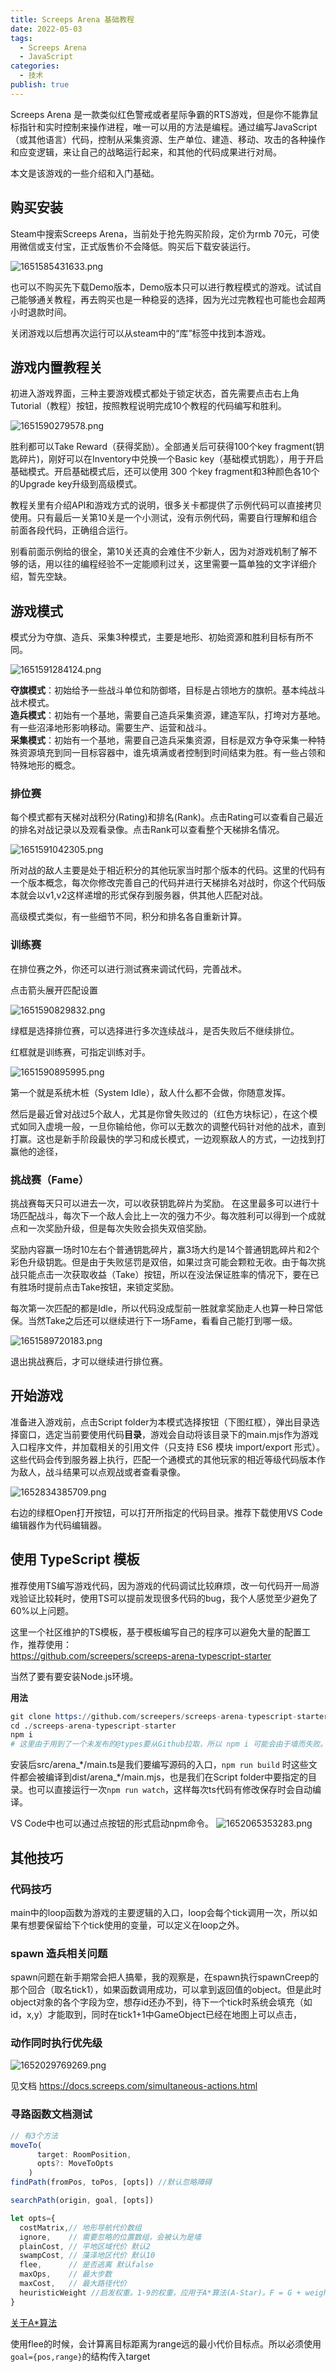 ```yaml
---
title: Screeps Arena 基础教程
date: 2022-05-03
tags:
  - Screeps Arena
  - JavaScript
categories:
  - 技术
publish: true
---
```



Screeps Arena 是一款类似红色警戒或者星际争霸的RTS游戏，但是你不能靠鼠标指针和实时控制来操作进程，唯一可以用的方法是编程。通过编写JavaScript（或其他语言）代码，控制从采集资源、生产单位、建造、移动、攻击的各种操作和应变逻辑，来让自己的战略运行起来，和其他的代码成果进行对局。

本文是该游戏的一些介绍和入门基础。
<!-- more -->

## 购买安装

Steam中搜索Screeps Arena，当前处于抢先购买阶段，定价为rmb 70元，可使用微信或支付宝，正式版售价不会降低。购买后下载安装运行。

![1651585431633.png](./img/1651585431633.png)

也可以不购买先下载Demo版本，Demo版本只可以进行教程模式的游戏。试试自己能够通关教程，再去购买也是一种稳妥的选择，因为光过完教程也可能也会超两小时退款时间。

关闭游戏以后想再次运行可以从steam中的“库”标签中找到本游戏。


## 游戏内置教程关

初进入游戏界面，三种主要游戏模式都处于锁定状态，首先需要点击右上角Tutorial（教程）按钮，按照教程说明完成10个教程的代码编写和胜利。

![1651590279578.png](./img/1651590279578.png)


胜利都可以Take Reward（获得奖励）。全部通关后可获得100个key fragment(钥匙碎片)，刚好可以在Inventory中兑换一个Basic key（基础模式钥匙），用于开启基础模式。开启基础模式后，还可以使用 300 个key fragment和3种颜色各10个的Upgrade key升级到高级模式。

教程关里有介绍API和游戏方式的说明，很多关卡都提供了示例代码可以直接拷贝使用。只有最后一关第10关是一个小测试，没有示例代码，需要自行理解和组合前面各段代码，正确组合运行。

别看前面示例给的很全，第10关还真的会难住不少新人，因为对游戏机制了解不够的话，用以往的编程经验不一定能顺利过关，这里需要一篇单独的文字详细介绍，暂先空缺。


## 游戏模式

模式分为夺旗、造兵、采集3种模式，主要是地形、初始资源和胜利目标有所不同。

![1651591284124.png](./img/1651591284124.png)


**夺旗模式**：初始给予一些战斗单位和防御塔，目标是占领地方的旗帜。基本纯战斗战术模式。   
**造兵模式**：初始有一个基地，需要自己造兵采集资源，建造军队，打垮对方基地。有一些沼泽地形影响移动。需要生产、运营和战斗。   
**采集模式**：初始有一个基地，需要自己造兵采集资源，目标是双方争夺采集一种特殊资源填充到同一目标容器中，谁先填满或者控制到时间结束为胜。有一些占领和特殊地形的概念。

### 排位赛

每个模式都有天梯对战积分(Rating)和排名(Rank)。点击Rating可以查看自己最近的排名对战记录以及观看录像。点击Rank可以查看整个天梯排名情况。

![1651591042305.png](./img/1651591042305.png)

所对战的敌人主要是处于相近积分的其他玩家当时那个版本的代码。这里的代码有一个版本概念，每次你修改完善自己的代码并进行天梯排名对战时，你这个代码版本就会以v1,v2这样递增的形式保存到服务器，供其他人匹配对战。

高级模式类似，有一些细节不同，积分和排名各自重新计算。

### 训练赛

在排位赛之外，你还可以进行测试赛来调试代码，完善战术。

点击箭头展开匹配设置

![1651590829832.png](./img/1651590829832.png)

绿框是选择排位赛，可以选择进行多次连续战斗，是否失败后不继续排位。

红框就是训练赛，可指定训练对手。

![1651590895995.png](./img/1651590895995.png)


第一个就是系统木桩（System Idle），敌人什么都不会做，你随意发挥。

然后是最近曾对战过5个敌人，尤其是你曾失败过的（红色方块标记），在这个模式如同入虚境一般，一旦你输给他，你可以无数次的调整代码针对他的战术，直到打赢。这也是新手阶段最快的学习和成长模式，一边观察敌人的方式，一边找到打赢他的途径，

### 挑战赛（Fame）

挑战赛每天只可以进去一次，可以收获钥匙碎片为奖励。 在这里最多可以进行十场匹配战斗，每次下一个敌人会比上一次的强力不少。每次胜利可以得到一个成就点和一次奖励升级，但是每次失败会损失双倍奖励。

奖励内容赢一场时10左右个普通钥匙碎片，赢3场大约是14个普通钥匙碎片和2个彩色升级钥匙。但是由于失败惩罚是双倍，如果过贪可能会颗粒无收。由于每次挑战只能点击一次获取收益（Take）按钮，所以在没法保证胜率的情况下，要在已有胜场时提前点击Take按钮，来锁定奖励。

每次第一次匹配的都是Idle，所以代码没成型前一胜就拿奖励走人也算一种日常低保。当然Take之后还可以继续进行下一场Fame，看看自己能打到哪一级。

![1651589720183.png](./img/1651589720183.png)

退出挑战赛后，才可以继续进行排位赛。

## 开始游戏

准备进入游戏前，点击Script folder为本模式选择按钮（下图红框），弹出目录选择窗口，选定当前要使用代码**目录**，游戏会自动将该目录下的main.mjs作为游戏入口程序文件，并加载相关的引用文件（只支持 ES6 模块 import/export 形式）。这些代码会传到服务器上执行，匹配一个通模式的其他玩家的相近等级代码版本作为敌人，战斗结果可以点观战或者查看录像。

![1652834385709.png](./img/1652834385709.png)

右边的绿框Open打开按钮，可以打开所指定的代码目录。推荐下载使用VS Code编辑器作为代码编辑器。


## 使用 TypeScript 模板

推荐使用TS编写游戏代码，因为游戏的代码调试比较麻烦，改一句代码开一局游戏验证比较耗时，使用TS可以提前发现很多代码的bug，我个人感觉至少避免了60%以上问题。

这里一个社区维护的TS模板，基于模板编写自己的程序可以避免大量的配置工作，推荐使用：   
https://github.com/screepers/screeps-arena-typescript-starter

当然了要有要安装Node.js环境。

**用法**
```s
git clone https://github.com/screepers/screeps-arena-typescript-starter
cd ./screeps-arena-typescript-starter
npm i
# 这里由于用到了一个未发布的@types要从Github拉取，所以 npm i 可能会由于墙而失败。
```

安装后src/arena_\*/main.ts是我们要编写源码的入口，`npm run build` 时这些文件都会被编译到dist/arena_\*/main.mjs，也是我们在Script folder中要指定的目录。也可以直接运行一次`npm run watch`，这样每次ts代码有修改保存时会自动编译。

VS Code中也可以通过点按钮的形式启动npm命令。
![1652065353283.png](./img/1652065353283.png)




## 其他技巧

### 代码技巧

main中的loop函数为游戏的主要逻辑的入口，loop会每个tick调用一次，所以如果有想要保留给下个tick使用的变量，可以定义在loop之外。

### spawn 造兵相关问题

spawn问题在新手期常会把人搞晕，我的观察是，在spawn执行spawnCreep的那个回合（取名tick1），如果函数调用成功，可以拿到返回值的object。但是此时object对象的各个字段为空，想存id还办不到，待下一个tick时系统会填充（如id，x,y）才能取到，同时在tick1+1中GameObject已经在地图上可以点击，

### 动作同时执行优先级

![1652029769269.png](./img/1652029769269.png)

见文档 https://docs.screeps.com/simultaneous-actions.html


### 寻路函数文档测试


```js
// 有3个方法
moveTo(
      target: RoomPosition,
      opts?: MoveToOpts
    )
findPath(fromPos, toPos, [opts]) //默认忽略障碍

searchPath(origin, goal, [opts])

let opts={
  costMatrix,// 地形导航代价数组
  ignore,    // 需要忽略的位置数组，会被认为是墙
  plainCost, // 平地区域代价 默认2
  swampCost, // 藻泽地区代价 默认10
  flee,      // 是否逃离 默认false
  maxOps,    // 最大步数
  maxCost,   // 最大路径代价
  heuristicWeight //启发权重。1-9的权重，应用于A*算法(A-Star)。F = G + weight * H 默认值1.2
}
```
[关于A*算法](https://blog.csdn.net/qq_35247337/article/details/121099995)

使用flee的时候，会计算离目标距离为range远的最小代价目标点。所以必须使用`goal={pos,range}`的结构传入target